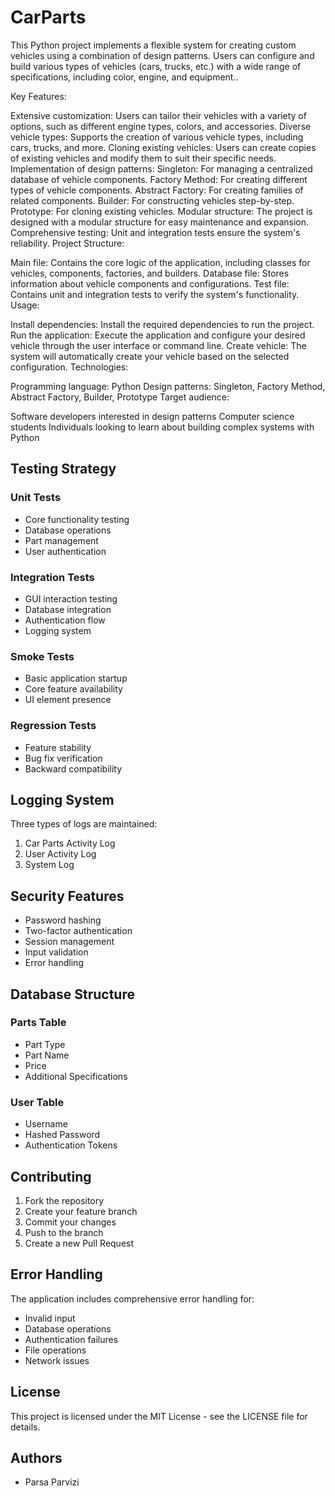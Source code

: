 # CarParts
This Python project implements a flexible system for creating custom vehicles using a combination of design patterns. Users can configure and build various types of vehicles (cars, trucks, etc.) with a wide range of specifications, including color, engine, and equipment..


Key Features:

Extensive customization: Users can tailor their vehicles with a variety of options, such as different engine types, colors, and accessories.
Diverse vehicle types: Supports the creation of various vehicle types, including cars, trucks, and more.
Cloning existing vehicles: Users can create copies of existing vehicles and modify them to suit their specific needs.
Implementation of design patterns:
Singleton: For managing a centralized database of vehicle components.
Factory Method: For creating different types of vehicle components.
Abstract Factory: For creating families of related components.
Builder: For constructing vehicles step-by-step.
Prototype: For cloning existing vehicles.
Modular structure: The project is designed with a modular structure for easy maintenance and expansion.
Comprehensive testing: Unit and integration tests ensure the system's reliability.
Project Structure:

Main file: Contains the core logic of the application, including classes for vehicles, components, factories, and builders.
Database file: Stores information about vehicle components and configurations.
Test file: Contains unit and integration tests to verify the system's functionality.
Usage:

Install dependencies: Install the required dependencies to run the project.
Run the application: Execute the application and configure your desired vehicle through the user interface or command line.
Create vehicle: The system will automatically create your vehicle based on the selected configuration.
Technologies:

Programming language: Python
Design patterns: Singleton, Factory Method, Abstract Factory, Builder, Prototype
Target audience:

Software developers interested in design patterns
Computer science students
Individuals looking to learn about building complex systems with Python

## Testing Strategy

### Unit Tests
- Core functionality testing
- Database operations
- Part management
- User authentication

### Integration Tests
- GUI interaction testing
- Database integration
- Authentication flow
- Logging system

### Smoke Tests
- Basic application startup
- Core feature availability
- UI element presence

### Regression Tests
- Feature stability
- Bug fix verification
- Backward compatibility

## Logging System

Three types of logs are maintained:
1. Car Parts Activity Log
2. User Activity Log
3. System Log

## Security Features

- Password hashing
- Two-factor authentication
- Session management
- Input validation
- Error handling

## Database Structure

### Parts Table
- Part Type
- Part Name
- Price
- Additional Specifications

### User Table
- Username
- Hashed Password
- Authentication Tokens

## Contributing

1. Fork the repository
2. Create your feature branch
3. Commit your changes
4. Push to the branch
5. Create a new Pull Request

## Error Handling

The application includes comprehensive error handling for:
- Invalid input
- Database operations
- Authentication failures
- File operations
- Network issues


## License

This project is licensed under the MIT License - see the LICENSE file for details.

## Authors

- Parsa Parvizi

